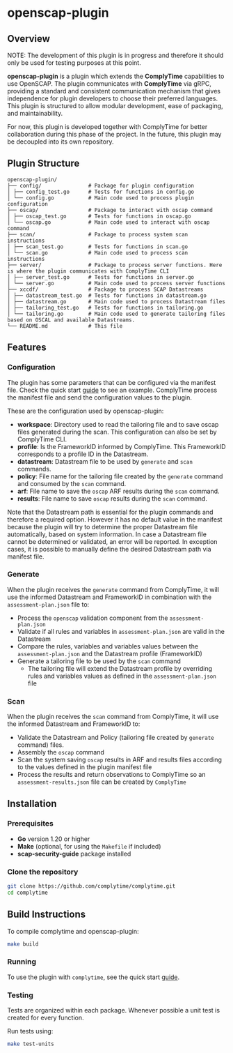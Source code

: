 # openscap-plugin

## Overview

NOTE: The development of this plugin is in progress and therefore it should only be used for testing purposes at this point.

**openscap-plugin** is a plugin which extends the **ComplyTime** capabilities to use OpenSCAP. The plugin communicates with **ComplyTime** via gRPC, providing a standard and consistent communication mechanism that gives independence for plugin developers to choose their preferred languages. This plugin is structured to allow modular development, ease of packaging, and maintainability.

For now, this plugin is developed together with ComplyTime for better collaboration during this phase of the project. In the future, this plugin may be decoupled into its own repository.

## Plugin Structure

```
openscap-plugin/
├── config/               # Package for plugin configuration
│ ├── config_test.go      # Tests for functions in config.go
│ └── config.go           # Main code used to process plugin configuration
├── oscap/                # Package to interact with oscap command
│ ├── oscap_test.go       # Tests for functions in oscap.go
│ └── oscap.go            # Main code used to interact with oscap command
├── scan/                 # Package to process system scan instructions
│ ├── scan_test.go        # Tests for functions in scan.go
│ └── scan.go             # Main code used to process scan instructions
├── server/               # Package to process server functions. Here is where the plugin communicates with ComplyTime CLI
│ ├── server_test.go      # Tests for functions in server.go
│ └── server.go           # Main code used to process server functions
├── xccdf/                # Package to process SCAP Datastreams
│ ├── datastream_test.go  # Tests for functions in datastream.go
│ ├── datastream.go       # Main code used to process Datastream files
│ ├── tailoring_test.go   # Tests for functions in tailoring.go
│ └── tailoring.go        # Main code used to generate tailoring files based on OSCAL and available Datastreams.
└── README.md             # This file
```

## Features

### Configuration

The plugin has some parameters that can be configured via the manifest file. Check the quick start [guide](../../docs/QUICK_START.md) to see an example.
ComplyTime process the manifest file and send the configuration values to the plugin.

These are the configuration used by openscap-plugin:
- **workspace**:  Directory used to read the tailoring file and to save oscap files generated during the scan. This configuration can also be set by ComplyTime CLI.
- **profile**:    Is the FrameworkID informed by ComplyTime. This FrameworkID corresponds to a profile ID in the Datastream.
- **datastream**: Datastream file to be used by `generate` and `scan` commands.
- **policy**:     File name for the tailoring file created by the `generate` command and consumed by the `scan` command.
- **arf**:        File name to save the `oscap` ARF results during the `scan` command.
- **results**:    File name to save `oscap` results during the `scan` command.

Note that the Datastream path is essential for the plugin commands and therefore a required option.
However it has no default value in the manifest because the plugin will try to determine the proper Datastream file automatically, based on system information. In case a Datastream file cannot be determined or validated, an error will be reported.
In exception cases, it is possible to manually define the desired Datastream path via manifest file.

### Generate

When the plugin receives the `generate` command from ComplyTime, it will use the informed Datastream and FrameworkID in combination with the `assessment-plan.json` file to:
* Process the `openscap` validation component from the `assessment-plan.json`
* Validate if all rules and variables in `assessment-plan.json` are valid in the Datastream
* Compare the rules, variables and variables values between the `assessment-plan.json` and the Datastream profile (FrameworkID)
* Generate a tailoring file to be used by the `scan` command
  * The tailoring file will extend the Datastream profile by overriding rules and variables values as defined in the `assessment-plan.json` file

### Scan
When the plugin receives the `scan` command from ComplyTime, it will use the informed Datastream and FrameworkID to:
* Validate the Datastream and Policy (tailoring file created by `generate` command) files.
* Assembly the `oscap` command
* Scan the system saving `oscap` results in ARF and results files according to the values defined in the plugin manifest file
* Process the results and return observations to ComplyTime so an `assessment-results.json` file can be created by `ComplyTime`

## Installation

### Prerequisites

- **Go** version 1.20 or higher
- **Make** (optional, for using the `Makefile` if included)
- **scap-security-guide** package installed

### Clone the repository

```bash
git clone https://github.com/complytime/complytime.git
cd complytime
```

## Build Instructions

To compile complytime and openscap-plugin:

```bash
make build
```

### Running

To use the plugin with `complytime`, see the quick start [guide](../../docs/QUICK_START.md).

### Testing

Tests are organized within each package. Whenever possible a unit test is created for every function.

Run tests using:

```bash
make test-units
```
